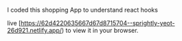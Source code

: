 I coded this shopping App to understand react hooks


live [https://62d4220635667d67d8715704--sprightly-yeot-26d921.netlify.app/) to view it in your browser.
